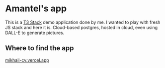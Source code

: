 # Amantel's app

This is a [T3 Stack](https://create.t3.gg/) demo application done by me.
I wanted to play with fresh JS stack and here it is.
Cloud-based postgres, hosted in cloud, even using DALL-E to generate pictures. 

## Where to find the app
[mikhail-cv.vercel.app](mikhail-cv.vercel.app)
